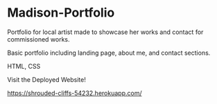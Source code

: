 # Madison-Portfolio

Portfolio for local artist made to showcase her works and contact for commissioned works.

Basic portfolio including landing page, about me, and contact sections.

HTML, CSS

Visit the Deployed Website! 

https://shrouded-cliffs-54232.herokuapp.com/

